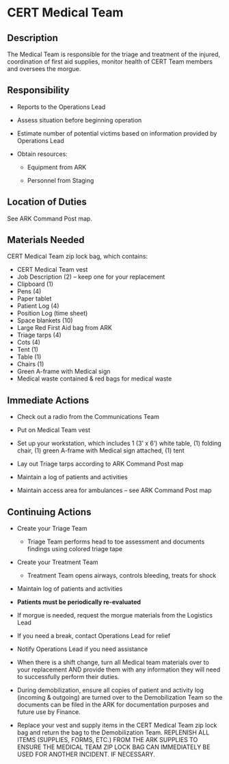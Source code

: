 # CERT Medical Team

## **Description**

The Medical Team is responsible for the triage and treatment of the injured, coordination of first aid supplies, monitor health of CERT Team members and oversees the morgue.

## **Responsibility**

* Reports to the Operations Lead

* Assess situation before beginning operation

* Estimate number of potential victims based on information provided by Operations Lead

* Obtain resources:

  * Equipment from ARK

  * Personnel from Staging

## **Location of Duties**

See ARK Command Post map.

## **Materials Needed**

CERT Medical Team zip lock bag, which contains:

* CERT Medical Team vest
* Job Description \(2\) – keep one for your replacement
* Clipboard \(1\)
* Pens \(4\)
* Paper tablet
* Patient Log \(4\)
* Position Log \(time sheet\)
* Space blankets \(10\)
* Large Red First Aid bag from ARK
* Triage tarps \(4\)
* Cots \(4\)
* Tent \(1\)
* Table \(1\)
* Chairs \(1\)
* Green A-frame with Medical sign
* Medical waste contained & red bags for medical waste

## **Immediate Actions**

* Check out a radio from the Communications Team

* Put on Medical Team vest

* Set up your workstation, which includes 1 \(3’ x 6’\) white table, \(1\) folding chair, \(1\) green A-frame with Medical sign attached, \(1\) tent

* Lay out Triage tarps according to ARK Command Post map

* Maintain a log of patients and activities

* Maintain access area for ambulances – see ARK Command Post map

## **Continuing Actions**

* Create your Triage Team

  * Triage Team performs head to toe assessment and documents findings using colored triage tape

* Create your Treatment Team

  * Treatment Team opens airways, controls bleeding, treats for shock

* Maintain log of patients and activities

* **Patients must be periodically re-evaluated**

* If morgue is needed, request the morgue materials from the Logistics Lead

* If you need a break, contact Operations Lead for relief

* Notify Operations Lead if you need assistance

* When there is a shift change, turn all Medical team materials over to your replacement AND provide them with any information they will need to successfully perform their duties.

* During demobilization, ensure all copies of patient and activity log \(incoming & outgoing\) are turned over to the Demobilization Team so the documents can be filed in the ARK for documentation purposes and future use by Finance.

* Replace your vest and supply items in the CERT Medical Team zip lock bag and return the bag to the Demobilization Team. REPLENISH ALL ITEMS \(SUPPLIES, FORMS, ETC.\) FROM THE ARK SUPPLIES TO ENSURE THE MEDICAL TEAM ZIP LOCK BAG CAN IMMEDIATELY BE USED FOR ANOTHER INCIDENT. IF NECESSARY.



